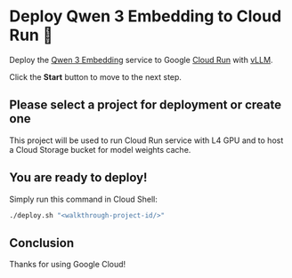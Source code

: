 # Deploy Qwen 3 Embedding to Cloud Run 🚀
<walkthrough-tutorial-duration duration="30min"></walkthrough-tutorial-duration>

Deploy the [Qwen 3 Embedding](https://qwenlm.github.io/blog/qwen3-embedding/) service to Google [Cloud Run](https://console.cloud.google.com/run?utm_campaign=CDR_0xc245fc42_default_b423604648&utm_medium=external&utm_source=social) with [vLLM](https://docs.vllm.ai/).

Click the **Start** button to move to the next step.

## Please select a project for deployment or create one

This project will be used to run Cloud Run service with L4 GPU and to host a Cloud Storage bucket for model weights cache.

<walkthrough-project-setup billing="true"></walkthrough-project-setup>

## You are ready to deploy!

Simply run this command in Cloud Shell:

```bash
./deploy.sh "<walkthrough-project-id/>"
```

## Conclusion

Thanks for using Google Cloud!

<walkthrough-conclusion-trophy></walkthrough-conclusion-trophy>
